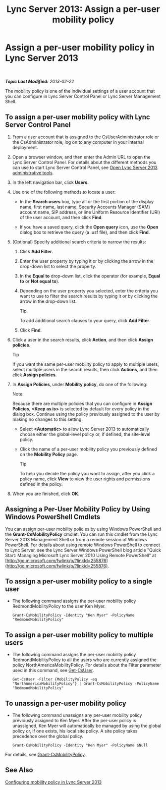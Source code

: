 ﻿---
title: 'Lync Server 2013: Assign a per-user mobility policy'
TOCTitle: Assign a per-user mobility policy
ms:assetid: d8bf997f-4bc7-48d3-973b-323505f55e9d
ms:mtpsurl: https://technet.microsoft.com/en-us/library/JJ721902(v=OCS.15)
ms:contentKeyID: 49733836
ms.date: 07/23/2014
mtps_version: v=OCS.15
---

<div data-xmlns="http://www.w3.org/1999/xhtml">

<div class="topic" data-xmlns="http://www.w3.org/1999/xhtml" data-msxsl="urn:schemas-microsoft-com:xslt" data-cs="http://msdn.microsoft.com/en-us/">

<div data-asp="http://msdn2.microsoft.com/asp">

# Assign a per-user mobility policy in Lync Server 2013

</div>

<div id="mainSection">

<div id="mainBody">

<span> </span>

_**Topic Last Modified:** 2013-02-22_

The mobility policy is one of the individual settings of a user account that you can configure in Lync Server Control Panel or Lync Server Management Shell.

<div>

## To assign a per-user mobility policy with Lync Server Control Panel

1.  From a user account that is assigned to the CsUserAdministrator role or the CsAdministrator role, log on to any computer in your internal deployment.

2.  Open a browser window, and then enter the Admin URL to open the Lync Server Control Panel. For details about the different methods you can use to start Lync Server Control Panel, see [Open Lync Server 2013 administrative tools](lync-server-2013-open-lync-server-administrative-tools.md).

3.  In the left navigation bar, click **Users**.

4.  Use one of the following methods to locate a user:
    
      - In the **Search users** box, type all or the first portion of the display name, first name, last name, Security Accounts Manager (SAM) account name, SIP address, or line Uniform Resource Identifier (URI) of the user account, and then click **Find**.
    
      - If you have a saved query, click the **Open query** icon, use the **Open** dialog box to retrieve the query (a .usf file), and then click **Find**.

5.  (Optional) Specify additional search criteria to narrow the results:
    
    1.  Click **Add Filter**.
    
    2.  Enter the user property by typing it or by clicking the arrow in the drop-down list to select the property.
    
    3.  In the **Equal to** drop-down list, click the operator (for example, **Equal to** or **Not equal to**).
    
    4.  Depending on the user property you selected, enter the criteria you want to use to filter the search results by typing it or by clicking the arrow in the drop-down list.
        
        <div class="alert">
        

        > [!TIP]
        > To add additional search clauses to your query, click <STRONG>Add Filter</STRONG>.

        
        </div>
    
    5.  Click **Find**.

6.  Click a user in the search results, click **Action**, and then click **Assign policies**.
    
    <div class="alert">
    

    > [!TIP]
    > If you want the same per-user mobility policy to apply to multiple users, select multiple users in the search results, then click <STRONG>Actions</STRONG>, and then click <STRONG>Assign policies</STRONG>.

    
    </div>

7.  In **Assign Policies**, under **Mobility policy**, do one of the following:
    
    <div class="alert">
    

    > [!NOTE]
    > Because there are multiple policies that you can configure in <STRONG>Assign Policies</STRONG>, <STRONG>&lt;Keep as is&gt;</STRONG> is selected by default for every policy in the dialog box. Continue using the policy previously assigned to the user by making no changes to this setting.

    
    </div>
    
      - Select **\<Automatic\>** to allow Lync Server 2013 to automatically choose either the global-level policy or, if defined, the site-level policy.
    
      - Click the name of a per-user mobility policy you previously defined on the **Mobility Policy** page.
        
        <div class="alert">
        

        > [!TIP]
        > To help you decide the policy you want to assign, after you click a policy name, click <STRONG>View</STRONG> to view the user rights and permissions defined in the policy.

        
        </div>

8.  When you are finished, click **OK**.

</div>

<div>

## Assigning a Per-User Mobility Policy by Using Windows PowerShell Cmdlets

You can assign per-user mobility policies by using Windows PowerShell and the **Grant-CsMobilityPolicy** cmdlet. You can run this cmdlet from the Lync Server 2013 Management Shell or from a remote session of Windows PowerShell. For details about using remote Windows PowerShell to connect to Lync Server, see the Lync Server Windows PowerShell blog article "Quick Start: Managing Microsoft Lync Server 2010 Using Remote PowerShell" at [http://go.microsoft.com/fwlink/p/?linkId=255876](http://go.microsoft.com/fwlink/p/?linkid=255876).

<div>

## To assign a per-user mobility policy to a single user

  - The following command assigns the per-user mobility policy RedmondMobilityPolicy to the user Ken Myer.
    
        Grant-CsMobilityPolicy -Identity "Ken Myer" -PolicyName "RedmondMobilityPolicy"

</div>

<div>

## To assign a per-user mobility policy to multiple users

  - The following command assigns the per-user mobility policy RedmondMobilityPolicy to all the users who are currently assigned the policy NorthAmericaMobilityPolicy. For details about the Filter parameter used in this command, see [Get-CsUser](get-csuser.md).
    
        Get-CsUser -Filter {MobilityPolicy -eq "NorthAmericaMobilityPolicy"} | Grant-CsMobilityPolicy -PolicyName "RedmondMobilityPolicy"

</div>

<div>

## To unassign a per-user mobility policy

  - The following command unassigns any per-user mobility policy previously assigned to Ken Myer. After the per-user policy is unassigned, Ken Myer will automatically be managed by using the global policy or, if one exists, his local site policy. A site policy takes precedence over the global policy.
    
        Grant-CsMobilityPolicy -Identity "Ken Myer" -PolicyName $Null

</div>

For details, see [Grant-CsMobilityPolicy](grant-csmobilitypolicy.md).

</div>

<div>

## See Also


[Configuring mobility policy in Lync Server 2013](lync-server-2013-configuring-mobility-policy.md)  
  

</div>

</div>

<span> </span>

</div>

</div>

</div>

